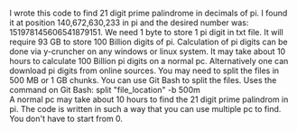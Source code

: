 I wrote this code to find 21 digit prime palindrome in decimals of pi.
I found it at position 140,672,630,233 in pi and the desired number was: 151978145606541879151.
We need 1 byte to store 1 pi digit in txt file. 
It will require 93 GB to store 100 Billion digits of pi.
Calculation of pi digits can be done via y-cruncher on any windows or linux system.
It may take about 10 hours to calculate 100 Billion pi digits on a normal pc.
Alternatively one can download pi digits from online sources. 
You may need to split the files in 500 MB or 1 GB chunks.
You can use Git Bash to split the files. Uses the command on Git Bash: split "file_location" -b 500m  
A normal pc may take about 10 hours to find the 21 digit prime palindrom in pi.
The code is written in such a way that you can use multiple pc to find. You don't have to start from 0.
